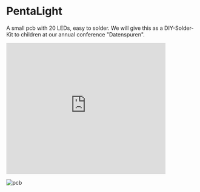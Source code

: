 PentaLight
==========

A small pcb with 20 LEDs, easy to solder.
We will give this as a DIY-Solder-Kit to children at our annual conference
"Datenspuren". 

<iframe width="420" height="345" src="http://www.youtube.com/embed/7pHQiQaXwcs" frameborder="0" allowfullscreen></iframe>


![pcb](raw/master/pcb.png)
